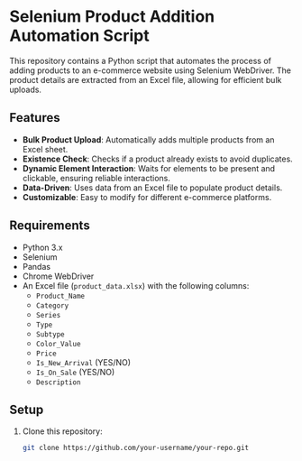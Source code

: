 # Selenium Product Addition Automation Script

This repository contains a Python script that automates the process of adding products to an e-commerce website using Selenium WebDriver. The product details are extracted from an Excel file, allowing for efficient bulk uploads.

## Features

- **Bulk Product Upload**: Automatically adds multiple products from an Excel sheet.
- **Existence Check**: Checks if a product already exists to avoid duplicates.
- **Dynamic Element Interaction**: Waits for elements to be present and clickable, ensuring reliable interactions.
- **Data-Driven**: Uses data from an Excel file to populate product details.
- **Customizable**: Easy to modify for different e-commerce platforms.

## Requirements

- Python 3.x
- Selenium
- Pandas
- Chrome WebDriver
- An Excel file (`product_data.xlsx`) with the following columns:
  - `Product_Name`
  - `Category`
  - `Series`
  - `Type`
  - `Subtype`
  - `Color_Value`
  - `Price`
  - `Is_New_Arrival` (YES/NO)
  - `Is_On_Sale` (YES/NO)
  - `Description`

## Setup

1. Clone this repository:
   ```bash
   git clone https://github.com/your-username/your-repo.git

